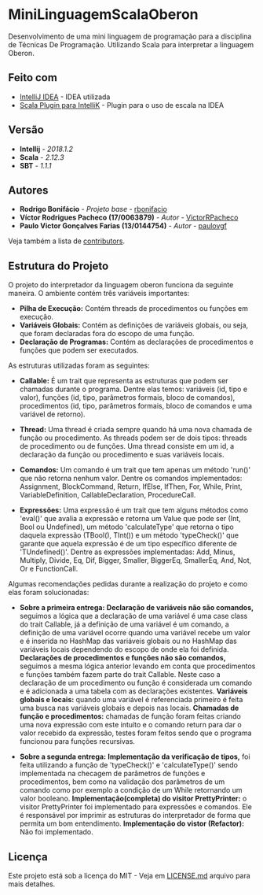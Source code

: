 # MiniLinguagemScalaOberon
Desenvolvimento de uma mini linguagem de programação para a disciplina de Técnicas De Programação. Utilizando Scala para interpretar a linguagem Oberon.

## Feito com

* [IntelliJ IDEA](https://www.jetbrains.com/idea/) - IDEA utilizada
* [Scala Plugin para IntelliK](http://confluence.jetbrains.com/display/SCA/Scala+Plugin+for+IntelliJ+IDEA) - Plugin para o uso de escala na IDEA

## Versão

* **Intellij** - *2018.1.2*
* **Scala** - *2.12.3*
* **SBT** - *1.1.1*

## Autores

* **Rodrigo Bonifácio** - *Projeto base* - [rbonifacio](https://github.com/rbonifacio)
* **Víctor Rodrigues Pacheco (17/0063879)** - *Autor* - [VictorRPacheco](https://github.com/VictorRPacheco)
* **Paulo Victor Gonçalves Farias (13/0144754)** - *Autor* - [paulovgf](https://github.com/paulovgf)

Veja também a lista de [contributors](https://github.com/granix3/MiniLinguagemScalaOberon/graphs/contributors).

## Estrutura do Projeto

O projeto do interpretador da linguagem oberon funciona da seguinte maneira. O ambiente contém três variáveis importantes:

* **Pilha de Execução:** Contém threads de procedimentos ou funções em execução.
* **Variáveis Globais:** Contém as definições de variáveis globais, ou seja, que foram declaradas fora do escopo de uma função.
* **Declaração de Programas:** Contém as declarações de procedimentos e funções que podem ser executados.

As estruturas utilizadas foram as seguintes:

* **Callable:** É um trait que representa as estruturas que podem ser chamadas durante o programa. Dentre elas temos: variáveis (id, tipo e valor), funções (id, tipo, parâmetros formais, bloco de comandos), procedimentos (id, tipo, parâmetros formais, bloco de comandos e uma variável de retorno).

* **Thread:** Uma thread é criada sempre quando há uma nova chamada de função ou procedimento. As threads podem ser de dois tipos: threads de procedimento ou de funções. Uma thread consiste em um id, a declaração da função ou procedimento e suas variáveis locais.

* **Comandos:** Um comando é um trait que tem apenas um método 'run()' que não retorna nenhum valor. Dentre os comandos implementados: Assignment, BlockCommand, Return, IfElse, IfThen, For, While, Print, VariableDefinition, CallableDeclaration, ProcedureCall.

* **Expressões:** Uma expressão é um trait que tem alguns métodos como 'eval()' que avalia a expressão e retorna um Value que pode ser (Int, Bool ou Undefined), um método 'calculateType' que retorna o tipo daquela expressão (TBool(), TInt()) e um método 'typeCheck()' que garante que aquela expressão é de um tipo específico diferente de 'TUndefined()'. Dentre as expressões implementadas: Add, Minus, Multiply, Divide, Eq, Dif, Bigger, Smaller, BiggerEq, SmallerEq, And, Not, Or e FunctionCall.

Algumas recomendações pedidas durante a realização do projeto e como elas foram solucionadas:

* **Sobre a primeira entrega:** **Declaração de variáveis não são comandos,** seguimos a lógica que a declaração de uma variável é uma case class do trait Callable, já a definição de uma variável é um comando, a definição de uma variável ocorre quando uma variável recebe um valor e é inserida no HashMap das variáveis globais ou no HashMap das variáveis locais dependendo do escopo de onde ela foi definida. **Declarações de procedimentos e funções não são comandos,** seguimos a mesma lógica anterior levando em conta que procedimentos e funções também fazem parte do trait Callable. Neste caso a declaração de um procedimento ou função é considerada um comando e é adicionada a uma tabela com as declarações existentes. **Variáveis globais e locais:** quando uma variável é referenciada primeiro é feita uma busca nas variáveis globais e depois nas locais. **Chamadas de função e procedimentos:** chamadas de função foram feitas criando uma nova expressão com este intuíto e o comando return para dar o valor recebido da expressão, testes foram feitos sendo que o programa funcionou para funções recursivas. 

* **Sobre a segunda entrega:** **Implementação da verificação de tipos,** foi feita utilizando a função de 'typeCheck()' e 'calculateType()' sendo implementada na checagem de parâmetros de funções e procedimentos, bem como na validação dos parâmetros de um comando como por exemplo a condição de um While retornando um valor booleano. **Implementação(completa) do visitor PrettyPrinter:** o visitor PrettyPrinter foi implementado para expressões e comandos. Ele é responsável por imprimir as estruturas do interpretador de forma que permita um bom entendimento. **Implementação do vistor (Refactor):** Não foi implementado.

## Licença

Este projeto está sob a licença do MIT - Veja em [LICENSE.md](LICENSE.md) arquivo para mais detalhes.


